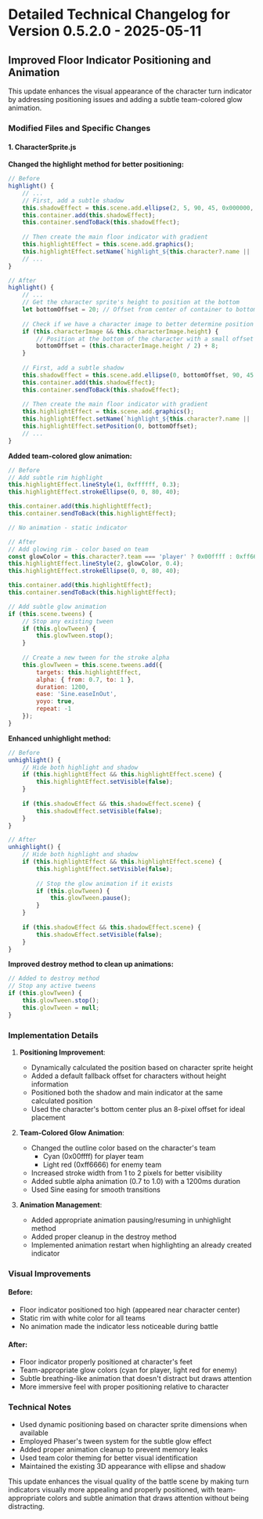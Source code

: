 # Detailed Technical Changelog for Version 0.5.2.0 - 2025-05-11

## Improved Floor Indicator Positioning and Animation

This update enhances the visual appearance of the character turn indicator by addressing positioning issues and adding a subtle team-colored glow animation.

### Modified Files and Specific Changes

#### 1. CharacterSprite.js

**Changed the highlight method for better positioning:**

```javascript
// Before
highlight() {
    // ...
    // First, add a subtle shadow
    this.shadowEffect = this.scene.add.ellipse(2, 5, 90, 45, 0x000000, 0.2);
    this.container.add(this.shadowEffect);
    this.container.sendToBack(this.shadowEffect);
    
    // Then create the main floor indicator with gradient
    this.highlightEffect = this.scene.add.graphics();
    this.highlightEffect.setName(`highlight_${this.character?.name || 'unknown'}`);
    // ...
}

// After
highlight() {
    // ...
    // Get the character sprite's height to position at the bottom
    let bottomOffset = 20; // Offset from center of container to bottom of character
    
    // Check if we have a character image to better determine position
    if (this.characterImage && this.characterImage.height) {
        // Position at the bottom of the character with a small offset
        bottomOffset = (this.characterImage.height / 2) + 8;
    }
    
    // First, add a subtle shadow
    this.shadowEffect = this.scene.add.ellipse(0, bottomOffset, 90, 45, 0x000000, 0.2);
    this.container.add(this.shadowEffect);
    this.container.sendToBack(this.shadowEffect);
    
    // Then create the main floor indicator with gradient
    this.highlightEffect = this.scene.add.graphics();
    this.highlightEffect.setName(`highlight_${this.character?.name || 'unknown'}`);
    this.highlightEffect.setPosition(0, bottomOffset);
    // ...
}
```

**Added team-colored glow animation:**

```javascript
// Before
// Add subtle rim highlight
this.highlightEffect.lineStyle(1, 0xffffff, 0.3);
this.highlightEffect.strokeEllipse(0, 0, 80, 40);

this.container.add(this.highlightEffect);
this.container.sendToBack(this.highlightEffect);

// No animation - static indicator

// After
// Add glowing rim - color based on team
const glowColor = this.character?.team === 'player' ? 0x00ffff : 0xff6666;
this.highlightEffect.lineStyle(2, glowColor, 0.4);
this.highlightEffect.strokeEllipse(0, 0, 80, 40);

this.container.add(this.highlightEffect);
this.container.sendToBack(this.highlightEffect);

// Add subtle glow animation
if (this.scene.tweens) {
    // Stop any existing tween
    if (this.glowTween) {
        this.glowTween.stop();
    }
    
    // Create a new tween for the stroke alpha
    this.glowTween = this.scene.tweens.add({
        targets: this.highlightEffect,
        alpha: { from: 0.7, to: 1 },
        duration: 1200,
        ease: 'Sine.easeInOut',
        yoyo: true,
        repeat: -1
    });
}
```

**Enhanced unhighlight method:**

```javascript
// Before
unhighlight() {
    // Hide both highlight and shadow
    if (this.highlightEffect && this.highlightEffect.scene) {
        this.highlightEffect.setVisible(false);
    }
    
    if (this.shadowEffect && this.shadowEffect.scene) {
        this.shadowEffect.setVisible(false);
    }
}

// After
unhighlight() {
    // Hide both highlight and shadow
    if (this.highlightEffect && this.highlightEffect.scene) {
        this.highlightEffect.setVisible(false);
        
        // Stop the glow animation if it exists
        if (this.glowTween) {
            this.glowTween.pause();
        }
    }
    
    if (this.shadowEffect && this.shadowEffect.scene) {
        this.shadowEffect.setVisible(false);
    }
}
```

**Improved destroy method to clean up animations:**

```javascript
// Added to destroy method
// Stop any active tweens
if (this.glowTween) {
    this.glowTween.stop();
    this.glowTween = null;
}
```

### Implementation Details

1. **Positioning Improvement**:
   - Dynamically calculated the position based on character sprite height
   - Added a default fallback offset for characters without height information
   - Positioned both the shadow and main indicator at the same calculated position
   - Used the character's bottom center plus an 8-pixel offset for ideal placement

2. **Team-Colored Glow Animation**:
   - Changed the outline color based on the character's team
     - Cyan (0x00ffff) for player team
     - Light red (0xff6666) for enemy team
   - Increased stroke width from 1 to 2 pixels for better visibility
   - Added subtle alpha animation (0.7 to 1.0) with a 1200ms duration
   - Used Sine easing for smooth transitions

3. **Animation Management**:
   - Added appropriate animation pausing/resuming in unhighlight method
   - Added proper cleanup in the destroy method
   - Implemented animation restart when highlighting an already created indicator

### Visual Improvements

#### Before:
- Floor indicator positioned too high (appeared near character center)
- Static rim with white color for all teams
- No animation made the indicator less noticeable during battle

#### After:
- Floor indicator properly positioned at character's feet
- Team-appropriate glow colors (cyan for player, light red for enemy)
- Subtle breathing-like animation that doesn't distract but draws attention
- More immersive feel with proper positioning relative to character

### Technical Notes

- Used dynamic positioning based on character sprite dimensions when available
- Employed Phaser's tween system for the subtle glow effect
- Added proper animation cleanup to prevent memory leaks
- Used team color theming for better visual identification
- Maintained the existing 3D appearance with ellipse and shadow

This update enhances the visual quality of the battle scene by making turn indicators visually more appealing and properly positioned, with team-appropriate colors and subtle animation that draws attention without being distracting.
